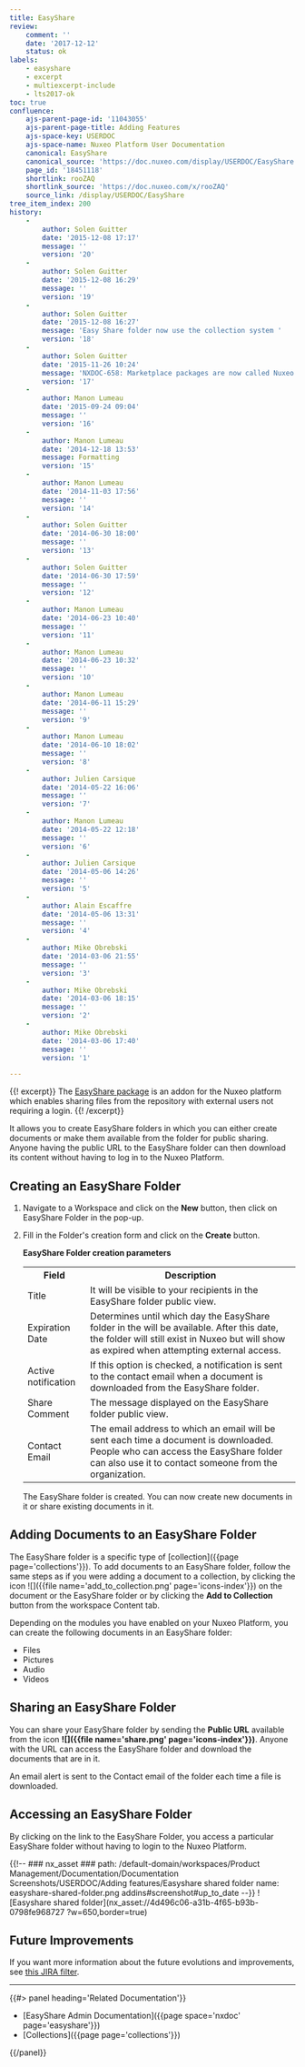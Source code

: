 ```yaml
---
title: EasyShare
review:
    comment: ''
    date: '2017-12-12'
    status: ok
labels:
    - easyshare
    - excerpt
    - multiexcerpt-include
    - lts2017-ok
toc: true
confluence:
    ajs-parent-page-id: '11043055'
    ajs-parent-page-title: Adding Features
    ajs-space-key: USERDOC
    ajs-space-name: Nuxeo Platform User Documentation
    canonical: EasyShare
    canonical_source: 'https://doc.nuxeo.com/display/USERDOC/EasyShare'
    page_id: '18451118'
    shortlink: rooZAQ
    shortlink_source: 'https://doc.nuxeo.com/x/rooZAQ'
    source_link: /display/USERDOC/EasyShare
tree_item_index: 200
history:
    -
        author: Solen Guitter
        date: '2015-12-08 17:17'
        message: ''
        version: '20'
    -
        author: Solen Guitter
        date: '2015-12-08 16:29'
        message: ''
        version: '19'
    -
        author: Solen Guitter
        date: '2015-12-08 16:27'
        message: 'Easy Share folder now use the collection system '
        version: '18'
    -
        author: Solen Guitter
        date: '2015-11-26 10:24'
        message: 'NXDOC-658: Marketplace packages are now called Nuxeo Packages'
        version: '17'
    -
        author: Manon Lumeau
        date: '2015-09-24 09:04'
        message: ''
        version: '16'
    -
        author: Manon Lumeau
        date: '2014-12-18 13:53'
        message: Formatting
        version: '15'
    -
        author: Manon Lumeau
        date: '2014-11-03 17:56'
        message: ''
        version: '14'
    -
        author: Solen Guitter
        date: '2014-06-30 18:00'
        message: ''
        version: '13'
    -
        author: Solen Guitter
        date: '2014-06-30 17:59'
        message: ''
        version: '12'
    -
        author: Manon Lumeau
        date: '2014-06-23 10:40'
        message: ''
        version: '11'
    -
        author: Manon Lumeau
        date: '2014-06-23 10:32'
        message: ''
        version: '10'
    -
        author: Manon Lumeau
        date: '2014-06-11 15:29'
        message: ''
        version: '9'
    -
        author: Manon Lumeau
        date: '2014-06-10 18:02'
        message: ''
        version: '8'
    -
        author: Julien Carsique
        date: '2014-05-22 16:06'
        message: ''
        version: '7'
    -
        author: Manon Lumeau
        date: '2014-05-22 12:18'
        message: ''
        version: '6'
    -
        author: Julien Carsique
        date: '2014-05-06 14:26'
        message: ''
        version: '5'
    -
        author: Alain Escaffre
        date: '2014-05-06 13:31'
        message: ''
        version: '4'
    -
        author: Mike Obrebski
        date: '2014-03-06 21:55'
        message: ''
        version: '3'
    -
        author: Mike Obrebski
        date: '2014-03-06 18:15'
        message: ''
        version: '2'
    -
        author: Mike Obrebski
        date: '2014-03-06 17:40'
        message: ''
        version: '1'

---
```

{{! excerpt}}
The [EasyShare package](https://connect.nuxeo.com/nuxeo/site/marketplace/package/easyshare) is an addon for the Nuxeo platform which enables sharing files from the repository with external users not requiring a login.
{{! /excerpt}}

It allows you to create EasyShare folders in which you can either create documents or make them available from the folder for public sharing. Anyone having the public URL to the EasyShare folder can then download its content without having to log in to the Nuxeo Platform.

## Creating an EasyShare Folder

1.  Navigate to a Workspace and click on the **New** button, then click on EasyShare Folder in the pop-up.
2.  Fill in the Folder's creation form and click on the **Create** button.

    **EasyShare Folder creation parameters**

    <div class="table-scroll">
      <table class="hover">
        <tbody>
          <tr>
            <th colspan="1">Field</th>
            <th colspan="1">Description</th>
          </tr>
          <tr>
            <td colspan="1">Title</td>
            <td colspan="1">It will be visible to your recipients in the EasyShare folder public view.</td>
          </tr>
          <tr>
            <td colspan="1">Expiration Date</td>
            <td colspan="1">Determines until which day the EasyShare folder in the will be available. After this date, the folder will still exist in Nuxeo but will show as expired when attempting external access.</td>
          </tr>
          <tr>
            <td colspan="1"><span class="widgetLabel tipsyShow tipsyGravityNW  ">Active notification</span></td>
            <td colspan="1">If this option is checked, a notification is sent to the contact email when a document is downloaded from the EasyShare folder.</td>
          </tr>
          <tr>
            <td colspan="1">Share Comment</td>
            <td colspan="1">The message displayed on the EasyShare folder public view.</td>
          </tr>
          <tr>
            <td colspan="1">Contact Email</td>
            <td colspan="1">The email address to which an email will be sent each time a document is downloaded. People who can access the EasyShare folder can also use it to contact someone from the organization.</td>
          </tr>
        </tbody>
      </table>
    </div>

    The EasyShare folder is created. You can now create new documents in it or share existing documents in it.


## Adding Documents to an EasyShare Folder

The EasyShare folder is a specific type of [collection]({{page page='collections'}}). To add documents to an EasyShare folder, follow the same steps as if you were adding a document to a collection, by clicking the icon ![]({{file name='add_to_collection.png' page='icons-index'}}) on the document or the EasyShare folder or by clicking the **Add to Collection** button from the workspace Content tab.

Depending on the modules you have enabled on your Nuxeo Platform, you can create the following documents in an EasyShare folder:

*   Files
*   Pictures
*   Audio
*   Videos

## Sharing an EasyShare Folder

You can share your EasyShare folder by sending the **Public URL** available from the icon **![]({{file name='share.png' page='icons-index'}})**. Anyone with the URL can access the EasyShare folder and download the documents that are in it.

An email alert is sent to the Contact email of the folder each time a file is downloaded.

## Accessing an EasyShare Folder

By clicking on the link to the EasyShare Folder, you access a particular EasyShare folder without having to login to the Nuxeo Platform.


{{!--     ### nx_asset ###
    path: /default-domain/workspaces/Product Management/Documentation/Documentation Screenshots/USERDOC/Adding features/Easyshare shared folder
    name: easyshare-shared-folder.png
    addins#screenshot#up_to_date
--}}
![Easyshare shared folder](nx_asset://4d496c06-a31b-4f65-b93b-0798fe968727 ?w=650,border=true)

## Future Improvements

If you want more information about the future evolutions and improvements, see [this JIRA filter](https://jira.nuxeo.com/issues/?jql=project%20%3D%20NXP%20AND%20resolution%20%3D%20Unresolved%20AND%20component%20%3D%20%22Easy%20Share%22).

* * *

<div class="row" data-equalizer data-equalize-on="medium">
<div class="column medium-6">
{{#> panel heading='Related Documentation'}}

- [EasyShare Admin Documentation]({{page space='nxdoc' page='easyshare'}})
- [Collections]({{page page='collections'}})

{{/panel}}
</div>
<div class="column medium-6">

&nbsp;

</div>
</div>
